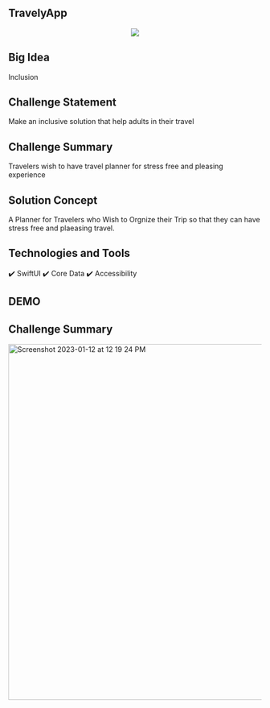 ## TravelyApp
<p align="center">
  <img src="https://user-images.githubusercontent.com/85529608/212031104-9015fdac-2dc6-441c-a798-01117e9f9d22.png" />
</p>


## Big Idea
Inclusion

## Challenge Statement
Make an inclusive solution that help adults in their travel

## Challenge Summary 
Travelers wish to have travel planner for stress free and pleasing experience

## Solution Concept
A Planner for Travelers who Wish to Orgnize their Trip so that they can have stress free and plaeasing travel.

## Technologies and Tools
✔️ SwiftUI
✔️ Core Data
✔️ Accessibility

## DEMO

## Challenge Summary 
<img width="707" alt="Screenshot 2023-01-12 at 12 19 24 PM" src="https://user-images.githubusercontent.com/85529608/212028027-08744d77-9a93-4335-9736-9a19584fd8c4.png">


